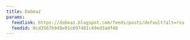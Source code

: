 ```yaml
---
title: Dabeaz
params:
  feedlink: https://dabeaz.blogspot.com/feeds/posts/default?alt=rss
  feedid: 0cd3567b948e01c697481c49ed3adf48
---
```

